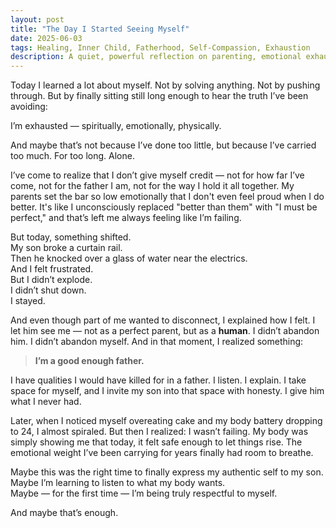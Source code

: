 ```yaml
---
layout: post
title: "The Day I Started Seeing Myself"
date: 2025-06-03
tags: Healing, Inner Child, Fatherhood, Self-Compassion, Exhaustion
description: A quiet, powerful reflection on parenting, emotional exhaustion, and what it really means to be a good enough father.
---
```


Today I learned a lot about myself. Not by solving anything. Not by pushing through. But by finally sitting still long enough to hear the truth I’ve been avoiding:

I’m exhausted — spiritually, emotionally, physically.

And maybe that’s not because I’ve done too little, but because I’ve carried too much. For too long. Alone.

I’ve come to realize that I don’t give myself credit — not for how far I’ve come, not for the father I am, not for the way I hold it all together. My parents set the bar so low emotionally that I don't even feel proud when I do better. It's like I unconsciously replaced "better than them" with "I must be perfect," and that’s left me always feeling like I’m failing.

But today, something shifted.  
My son broke a curtain rail.  
Then he knocked over a glass of water near the electrics.  
And I felt frustrated.  
But I didn’t explode.  
I didn’t shut down.  
I stayed.

And even though part of me wanted to disconnect, I explained how I felt. I let him see me — not as a perfect parent, but as a **human**. I didn’t abandon him. I didn’t abandon myself. And in that moment, I realized something:

> **I’m a good enough father.**

I have qualities I would have killed for in a father. I listen. I explain. I take space for myself, and I invite my son into that space with honesty. I give him what I never had.

Later, when I noticed myself overeating cake and my body battery dropping to 24, I almost spiraled. But then I realized: I wasn’t failing. My body was simply showing me that today, it felt safe enough to let things rise. The emotional weight I’ve been carrying for years finally had room to breathe.

Maybe this was the right time to finally express my authentic self to my son.  
Maybe I’m learning to listen to what my body wants.  
Maybe — for the first time — I’m being truly respectful to myself.

And maybe that’s enough.